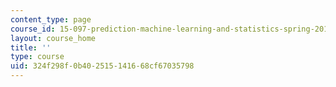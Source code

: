 ```yaml
---
content_type: page
course_id: 15-097-prediction-machine-learning-and-statistics-spring-2012
layout: course_home
title: ''
type: course
uid: 324f298f-0b40-2515-1416-68cf67035798
---
```

